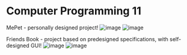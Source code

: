 # Computer Programming 11
MePet - personally designed project!
![image](https://github.com/TammieLiang/Tammie-Computer-Programming-11/assets/63375678/7bdc257f-0c73-4936-946f-c212de1ee612)
![image](https://github.com/TammieLiang/Tammie-Computer-Programming-11/assets/63375678/f6c7dd19-d146-4cba-acc1-64dcf2aa98af)

Friends Book - project based on predesigned specifications, with self-designed GUI!
![image](https://github.com/TammieLiang/Tammie-Computer-Programming-11/assets/63375678/b866e4a6-610f-4391-8df8-29072c0e1960)
![image](https://github.com/TammieLiang/Tammie-Computer-Programming-11/assets/63375678/4d78d07c-2b9d-4bea-a4fe-437275ce7cf6)


